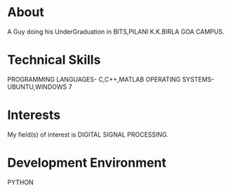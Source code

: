 About
===== 
A Guy doing his UnderGraduation in BITS,PILANI K.K.BIRLA GOA CAMPUS. 

Technical Skills
================ 
PROGRAMMING LANGUAGES- C,C++,MATLAB
OPERATING SYSTEMS-UBUNTU,WINDOWS 7

Interests
=========   
My field(s) of interest is DIGITAL SIGNAL PROCESSING.

Development Environment
=======================
PYTHON
